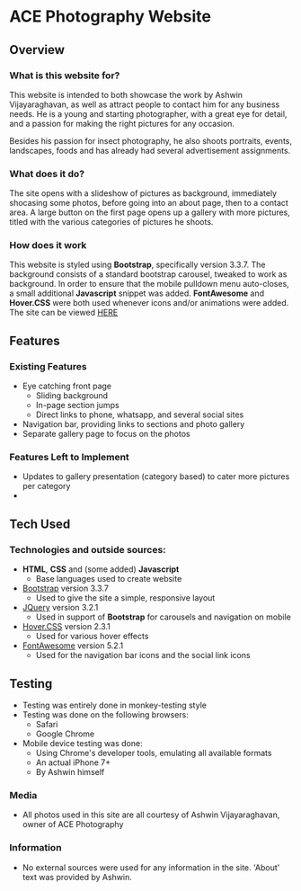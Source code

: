 # ACE Photography Website
 
## Overview
 
### What is this website for?
 
This website is intended to both showcase the work by Ashwin Vijayaraghavan, as well as attract people to contact him for any business needs.
He is a young and starting photographer, with a great eye for detail, and a passion for making the right pictures for any occasion.

Besides his passion for insect photography, he also shoots portraits, events, landscapes, foods and has already had several advertisement assignments.
 
### What does it do?
 
The site opens with a slideshow of pictures as background, immediately shocasing some photos, before going into an about page, then to a contact area.
A large button on the first page opens up a gallery with more pictures, titled with the various categories of pictures he shoots.
 
### How does it work
 
This website is styled using **Bootstrap**, specifically version 3.3.7.
The background consists of a standard bootstrap carousel, tweaked to work as background.
In order to ensure that the mobile pulldown menu auto-closes, a small additional **Javascript** snippet was added.
**FontAwesome** and **Hover.CSS** were both used whenever icons and/or animations were added. 
The site can be viewed [HERE](https://arjanvdmeij.github.io/msp-1-acephotography/index.html)

## Features
 
### Existing Features
- Eye catching front page
  - Sliding background
  - In-page section jumps
  - Direct links to phone, whatsapp, and several social sites
- Navigation bar, providing links to sections and photo gallery
- Separate gallery page to focus on the photos


### Features Left to Implement
- Updates to gallery presentation (category based) to cater more pictures per category
- 

## Tech Used

### Technologies and outside sources:
- **HTML**, **CSS** and (some added) **Javascript**
  - Base languages used to create website
- [Bootstrap](http://getbootstrap.com/) version 3.3.7
  - Used to give the site a simple, responsive layout
- [JQuery](https://jquery.com) version 3.2.1
  - Used in support of **Bootstrap** for carousels and navigation on mobile
- [Hover.CSS](http://ianlunn.github.io/Hover/) version 2.3.1
  - Used for various hover effects
- [FontAwesome](https://fontawesome.com/) version 5.2.1
  - Used for the navigation bar icons and the social link icons

## Testing
- Testing was entirely done in monkey-testing style
- Testing was done on the following browsers:
  - Safari
  - Google Chrome
- Mobile device testing was done:
  - Using Chrome's developer tools, emulating all available formats
  - An actual iPhone 7+
  - By Ashwin himself

### Media
- All photos used in this site are all courtesy of Ashwin Vijayaraghavan, owner of ACE Photography

### Information
- No external sources were used for any information in the site. 'About' text was provided by Ashwin.